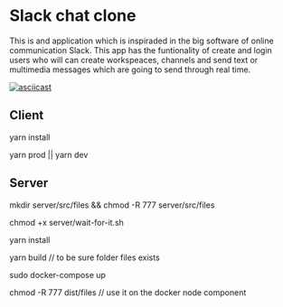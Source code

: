 # Slack chat clone

This is and application which is inspiraded in the big software of online communication Slack. This app has the funtionality of create and login users who will can create workspeaces, channels and send text or multimedia messages which are going to send through real time.

[![asciicast](https://asciinema.org/a/113463.png)](https://cdn-b-east.streamable.com/video/mp4/37rov.mp4?token=hEVXHNT3NAEmtChPGBdVTg&expires=1544670804)

## Client

yarn install

yarn prod || yarn dev

## Server

mkdir server/src/files && chmod -R 777 server/src/files

chmod +x server/wait-for-it.sh

yarn install

yarn build // to be sure folder files exists

sudo docker-compose up

chmod -R 777 dist/files // use it on the docker node component
